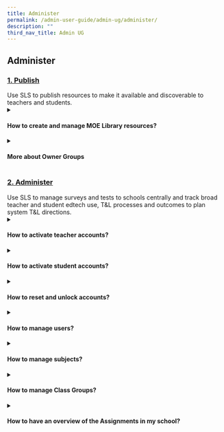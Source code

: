 ```yaml
---
title: Administer
permalink: /admin-user-guide/admin-ug/administer/
description: ""
third_nav_title: Admin UG
---
```

<h2>Administer</h2>

<h3><a id="authentication" target="_blank" href="../login-troubleshooting/authentication/index/">1. Publish</a>
</h3>
Use SLS to publish resources to make it available and discoverable to teachers and students.

<details>
 <summary><h4>How to create and manage MOE Library resources?</h4></summary>

<ul>
  <li><a target="_blank" href="../login-troubleshooting/authentication/log-in-with-mims-teacher/">1. Create MOE Library Resources (Enhanced)</a></li>
  <li><a target="_blank" href="../login-troubleshooting/authentication/reset-sls-password-teacher/">2. Manage Lessons</a></li>
  <li><a target="_blank" href="../login-troubleshooting/authentication/password-reset-email/">3. Manage Media</a></li>
</ul>
</details>
	
<details><summary><h4>More about Owner Groups</h4></summary>
	
<ul>
  <li><a href="../login-troubleshooting/authentication/login-with-mims-student/" target="_blank">Generate CCPM Reports (New)</a></li>
  <li><a href="../login-troubleshooting/authentication/reset-sls-password-student/" target="_blank">Manage Owner Groups</a></li>
  <li><a href="../login-troubleshooting/authentication/forgot-sls-username/" target="_blank">Manage Content Maps</a></li>
</ul>
</details>

<h3><a id="get-help" target="_blank" href="../login-troubleshooting/get-help/index/">2. Administer</a>
</h3>
Use SLS to manage surveys and tests to schools centrally and track broad teacher and student edtech use, T&amp;L processes and outcomes to plan system T&amp;L directions.

<details>
 <summary><h4>How to activate teacher accounts?</h4></summary>

<ul>
  <li><a target="_blank" href="../login-troubleshooting/get-help/contact-sls-helpdesk/">Activate Teacher Accounts</a></li>
</ul>
</details>

<details>
 <summary><h4>How to activate student accounts?</h4></summary>

<ul>
  <li><a target="_blank" href="../login-troubleshooting/get-help/get-help-from-your-school/">1. Prepare Student Accounts through School Cockpit</a></li>
  <li><a target="_blank" href="../login-troubleshooting/get-help/contact-sls-helpdesk/">2. Inform Parents of Student SLS IDs</a></li>
	<li><a target="_blank" href="../login-troubleshooting/get-help/contact-sls-helpdesk/">3. Initiate Student Account Activation</a></li>
	<li><a target="_blank" href="../login-troubleshooting/get-help/contact-sls-helpdesk/">4. Monitor Student Activation</a></li>
</ul>
</details>

<details>
 <summary><h4>How to reset and unlock accounts?</h4></summary>

<ul>
  <li><a target="_blank" href="../login-troubleshooting/get-help/contact-sls-helpdesk/">Reset Passwords </a></li>
	  <li><a target="_blank" href="../login-troubleshooting/get-help/contact-sls-helpdesk/">Unlock Account</a></li>
</ul>
</details>

<details>
 <summary><h4>How to manage users?</h4></summary>

<ul>
  <li><a target="_blank" href="../login-troubleshooting/get-help/contact-sls-helpdesk/">About Manage Users</a></li>
</ul>
	  <li><a target="_blank" href="../login-troubleshooting/get-help/contact-sls-helpdesk/">Export Full User List</a></li>

  <li><a target="_blank" href="../login-troubleshooting/get-help/contact-sls-helpdesk/">Verification Exercise</a></li>

</details>

<details>
 <summary><h4>How to manage subjects?</h4></summary>

<ul>
  <li><a target="_blank" href="../login-troubleshooting/get-help/contact-sls-helpdesk/">Manage Subjects (For Schools Not Using School Cockpit)</a></li>
</ul>
</details>

<details>
 <summary><h4>How to manage Class Groups?</h4></summary>

<ul>
  <li><a target="_blank" href="../login-troubleshooting/get-help/contact-sls-helpdesk/">Manage Class Groups</a></li>
</ul>
</details>

<details>
 <summary><h4>How to have an overview of the Assignments in my school?</h4></summary>

<ul>
  <li><a target="_blank" href="../login-troubleshooting/get-help/contact-sls-helpdesk/">Generate Reports</a></li>
</ul>
</details>